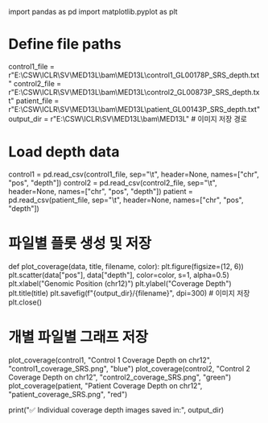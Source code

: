 import pandas as pd
import matplotlib.pyplot as plt

# Define file paths
control1_file = r"E:\CSW\ICLR\SV\MED13L\bam\MED13L\control1_GL00178P_SRS_depth.txt"
control2_file = r"E:\CSW\ICLR\SV\MED13L\bam\MED13L\control2_GL00873P_SRS_depth.txt"
patient_file = r"E:\CSW\ICLR\SV\MED13L\bam\MED13L\patient_GL00143P_SRS_depth.txt"
output_dir = r"E:\CSW\ICLR\SV\MED13L\bam\MED13L"  # 이미지 저장 경로

# Load depth data
control1 = pd.read_csv(control1_file, sep="\t", header=None, names=["chr", "pos", "depth"])
control2 = pd.read_csv(control2_file, sep="\t", header=None, names=["chr", "pos", "depth"])
patient = pd.read_csv(patient_file, sep="\t", header=None, names=["chr", "pos", "depth"])

# 파일별 플롯 생성 및 저장
def plot_coverage(data, title, filename, color):
    plt.figure(figsize=(12, 6))
    plt.scatter(data["pos"], data["depth"], color=color, s=1, alpha=0.5)
    plt.xlabel("Genomic Position (chr12)")
    plt.ylabel("Coverage Depth")
    plt.title(title)
    plt.savefig(f"{output_dir}/{filename}", dpi=300)  # 이미지 저장
    plt.close()

# 개별 파일별 그래프 저장
plot_coverage(control1, "Control 1 Coverage Depth on chr12", "control1_coverage_SRS.png", "blue")
plot_coverage(control2, "Control 2 Coverage Depth on chr12", "control2_coverage_SRS.png", "green")
plot_coverage(patient, "Patient Coverage Depth on chr12", "patient_coverage_SRS.png", "red")

print("✅ Individual coverage depth images saved in:", output_dir)
